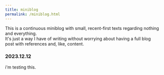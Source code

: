 ```yaml
---
title: miniblog
permalink: /miniblog.html
---
```


This is a continuous miniblog with small, recent-first texts regarding nothing and everything.  
It's just a way I have of writing without worrying about having a full blog post with references and, like, content.
<br>

### 2023.12.12

i'm testing this.

<br>